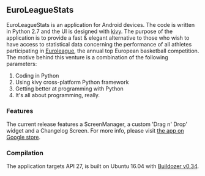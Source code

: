 ## EuroLeagueStats
EuroLeagueStats is an application for Android devices. The code is written in Python 2.7 and the UI is designed with [kivy](https://kivy.org/#home). The purpose of the application is to provide a fast & elegant alternative to those who wish to have access to statistical data concerning the performance of all athletes participating in [Euroleague](http://www.euroleague.net/?geoip=disabled), the annual top European basketball competition. The motive behind this venture is a combination of the following parameters:
1. Coding in Python
2. Using kivy cross-platform Python framework
3. Getting better at programming with Python
4. It's all about programming, really.
### Features
The current release features a ScreenManager, a custom 'Drag n' Drop' widget and a Changelog Screen. For more info, please visit [the app on Google store](https://play.google.com/store/apps/details?id=org.euroleaguestats.euroleaguestats). 
### Compilation
The application targets API 27, is built on Ubuntu 16.04 with [Buildozer v0.34](https://github.com/kivy/buildozer).
